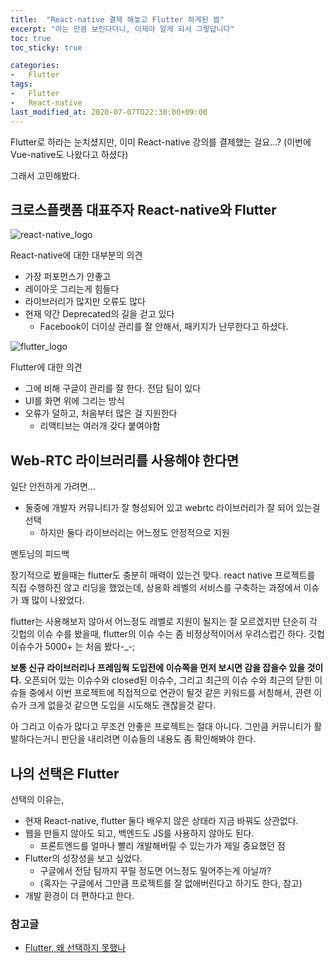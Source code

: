 ```yaml
---
title:  "React-native 결제 해놓고 Flutter 하게된 썰"
excerpt: "아는 만큼 보인다더니, 이제야 알게 되서 그렇답니다"
toc: true
toc_sticky: true

categories:
-   Flutter
tags:
-   Flutter
-   React-native
last_modified_at: 2020-07-07TO22:30:00+09:00
---
```


Flutter로 하라는 눈치셨지만,
이미 React-native 강의를 결제했는 걸요...?
(이번에 Vue-native도 나왔다고 하셨다)

그래서 고민해봤다.

## 크로스플랫폼 대표주자 React-native와 Flutter

![react-native_logo](https://upload.wikimedia.org/wikipedia/commons/d/d3/React_Native.png)

React-native에 대한 대부분의 의견

- 가장 퍼포먼스가 안좋고
- 레이아웃 그리는게 힘들다
- 라이브러리가 많지만 오류도 많다
- 현재 약간 Deprecated의 길을 걷고 있다
  - Facebook이 더이상 관리를 잘 안해서, 패키지가 난무한다고 하셨다.

![flutter_logo](https://upload.wikimedia.org/wikipedia/commons/1/17/Google-flutter-logo.png)

Flutter에 대한 의견

- 그에 비해 구글이 관리를 잘 한다. 전담 팀이 있다
- UI를 화면 위에 그리는 방식
- 오류가 덜하고, 처음부터 많은 걸 지원한다
  - 리액티브는 여러개 갖다 붙여야함

## Web-RTC 라이브러리를 사용해야 한다면

일단 안전하게 가려면...

- 둘중에 개발자 커뮤니티가 잘 형성되어 있고 webrtc 라이브러리가 잘 되어 있는걸 선택
  - 하지만 둘다 라이브러리는 어느정도 안정적으로 지원

멘토님의 피드백

장기적으로 봤을때는 flutter도 충분히 매력이 있는건 맞다.
react native 프로젝트를 직접 수행하진 않고 리딩을 했었는데,
상용화 레벨의 서비스를 구축하는 과정에서 이슈가 꽤 많이 나왔었다.

flutter는 사용해보지 않아서 어느정도 레벨로 지원이 될지는 잘 모르겠지만
단순히 각 깃헙의 이슈 수를 봤을때, flutter의 이슈 수는 좀 비정상적이어서 우려스럽긴 하다.
깃헙 이슈수가 5000+ 는 처음 봤다-_-;

**보통 신규 라이브러리나 프레임웍 도입전에 이슈쪽을 먼저 보시면 감을 잡을수 있을 것이다.**
오픈되어 있는 이슈수와  closed된 이슈수, 그리고 최근의 이슈 수와 최근의 닫힌 이슈들 중에서
이번 프로젝트에 직접적으로 연관이 될것 같은 키워드를 서칭해서,
관련 이슈가 크게 없을것 같으면 도입을 시도해도 괜찮을것 같다.

아 그리고 이슈가 많다고 무조건 안좋은 프로젝트는 절대 아니다.
그만큼 커뮤니티가 활발하다는거니 판단을 내리려면 이슈들의 내용도 좀 확인해봐야 한다.

## 나의 선택은 Flutter

선택의 이유는,

- 현재 React-native, flutter 둘다 배우지 않은 상태라 지금 바꿔도 상관없다.
- 웹을 만들지 않아도 되고, 백엔드도 JS를 사용하지 않아도 된다.
  - 프론트엔드를 얼마나 빨리 개발해버릴 수 있는가가 제일 중요했던 점
- Flutter의 성장성을 보고 싶었다.
  - 구글에서 전담 팀까지 꾸릴 정도면 어느정도 밀어주는게 아닐까?
  - (혹자는 구글에서 그만큼 프로젝트를 잘 없애버린다고 하기도 한다, 참고)
- 개발 환경이 더 편하다고 한다.

### 참고글

- [Flutter, 왜 선택하지 못했나](https://engineering.linecorp.com/ko/blog/flutter-pros-and-cons/)